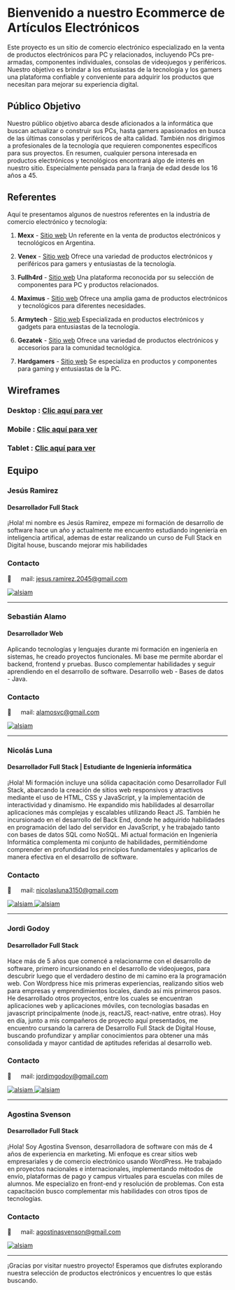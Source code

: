 # Bienvenido a nuestro Ecommerce de Artículos Electrónicos

Este proyecto es un sitio de comercio electrónico especializado en la venta de productos electrónicos para PC y relacionados, incluyendo PCs pre-armadas, componentes individuales, consolas de videojuegos y periféricos. Nuestro objetivo es brindar a los entusiastas de la tecnología y los gamers una plataforma confiable y conveniente para adquirir los productos que necesitan para mejorar su experiencia digital.

## Público Objetivo

Nuestro público objetivo abarca desde aficionados a la informática que buscan actualizar o construir sus PCs, hasta gamers apasionados en busca de las últimas consolas y periféricos de alta calidad. También nos dirigimos a profesionales de la tecnología que requieren componentes específicos para sus proyectos. En resumen, cualquier persona interesada en productos electrónicos y tecnológicos encontrará algo de interés en nuestro sitio. Especialmente pensada para la franja de edad desde los 16 años a 45.


## Referentes

Aquí te presentamos algunos de nuestros referentes en la industria de comercio electrónico y tecnología:

1. **Mexx** - [Sitio web](https://www.mexx.com.ar/)
   Un referente en la venta de productos electrónicos y tecnológicos en Argentina.

2. **Venex** - [Sitio web](https://www.venex.com.ar/)
   Ofrece una variedad de productos electrónicos y periféricos para gamers y entusiastas de la tecnología.

3. **Fullh4rd** - [Sitio web](https://www.fullh4rd.com.ar/)
   Una plataforma reconocida por su selección de componentes para PC y productos relacionados.

4. **Maximus** - [Sitio web](https://www.maximus.com.ar/)
   Ofrece una amplia gama de productos electrónicos y tecnológicos para diferentes necesidades.

5. **Armytech** - [Sitio web](https://www.armytech.com.ar/)
   Especializada en productos electrónicos y gadgets para entusiastas de la tecnología.

6. **Gezatek** - [Sitio web](https://www.gezatek.com.ar/)
   Ofrece una variedad de productos electrónicos y accesorios para la comunidad tecnológica.

7. **Hardgamers** - [Sitio web](https://www.hardgamers.com.ar/)
   Se especializa en productos y componentes para gaming y entusiastas de la PC.


## Wireframes 

### Desktop : [Clic aquí para ver](https://app.visily.ai/projects/2bcc6e2d-8783-478c-a0cf-f6decf43325e/boards/534868)

### Mobile : [Clic aquí para ver](https://app.visily.ai/projects/2bcc6e2d-8783-478c-a0cf-f6decf43325e/boards/533361)

### Tablet : [Clic aquí para ver](https://app.visily.ai/projects/2bcc6e2d-8783-478c-a0cf-f6decf43325e/boards/533361)

## Equipo

### Jesús Ramirez
#### Desarrollador Full Stack 

¡Hola! mi nombre es Jesús Ramirez, empeze mi formación de desarrollo de software hace un año y actualmente me encuentro estudiando ingeniería en inteligencia artifical, ademas de estar realizando un curso de Full Stack en Digital house, buscando mejorar mis habilidades

   
### Contacto
📧 &emsp; mail: jesus.ramirez.2045@gmail.com
<p><a href="https://github.com/JesusRam-04" target="_blank"> <img src="https://img.shields.io/badge/GitHub-100000?style=for-the-badge&logo=github&logoColor=white" alt="alsiam"/></a></p>

___

### Sebastián Alamo
#### Desarrollador Web 

Aplicando tecnologías y lenguajes durante mi formación en ingeniería en sistemas, he creado proyectos funcionales. Mi base me permite abordar el backend, frontend y pruebas.
Busco complementar habilidades y seguir aprendiendo en el desarrollo de software.
Desarrollo web - Bases de datos - Java.

   
### Contacto
📧 &emsp; mail: alamosvc@gmail.com
<p><a href="https://github.com/alamosvc" target="_blank"> <img src="https://img.shields.io/badge/GitHub-100000?style=for-the-badge&logo=github&logoColor=white" alt="alsiam"/></a></p>
  
___

### Nicolás Luna
#### Desarrollador Full Stack | Estudiante de Ingeniería informática

¡Hola! Mi formación incluye una sólida capacitación como Desarrollador Full Stack, abarcando la creación de sitios web responsivos y atractivos mediante el uso de HTML, CSS y JavaScript, y la implementación de interactividad y dinamismo. He expandido mis habilidades al desarrollar aplicaciones más complejas y escalables utilizando React JS. También he incursionado en el desarrollo del Back End, donde he adquirido habilidades en programación del lado del servidor en JavaScript, y he trabajado tanto con bases de datos SQL como NoSQL.
Mi actual formación en Ingeniería Informática complementa mi conjunto de habilidades, permitiéndome comprender en profundidad los principios fundamentales y aplicarlos de manera efectiva en el desarrollo de software.

### Contacto
📧 &emsp; mail: nicolasluna3150@gmail.com
<p><a href="https://www.linkedin.com/in/nico-luna" target="_blank"><img src="https://img.shields.io/badge/LinkedIn-0077B5?style=for-the-badge&logo=linkedin&logoColor=white" alt="alsiam"/></a><a href="https://github.com/Nicolas3150" target="_blank"> <img src="https://img.shields.io/badge/GitHub-100000?style=for-the-badge&logo=github&logoColor=white" alt="alsiam"/></a></p>

___

### Jordi Godoy
#### Desarrollador Full Stack 

Hace más de 5 años que comencé a relacionarme con el desarrollo de software, primero incursionando en el desarrollo de videojuegos, para descubrir luego que el verdadero destino de mi camino era la programación web.
Con Wordpress hice mis primeras experiencias, realizando sitios web para empresas y emprendimientos locales, dando así mis primeros pasos.
He desarrollado otros proyectos, entre los cuales se encuentran aplicaciones web y aplicaciones móviles, con tecnologías basadas en javascript principalmente (node.js, reactJS, react-native, entre otras).
Hoy en día, junto a mis compañeros de proyecto aquí presentados, me encuentro cursando la carrera de Desarrollo Full Stack de Digital House, buscando profundizar y ampliar conocimientos para obtener una más consolidada y mayor cantidad de aptitudes referidas al desarrollo web.

### Contacto
📧 &emsp; mail: jordimgodoy@gmail.com
<p><a href="https://www.linkedin.com/in/jordi-godoy/" target="_blank"><img src="https://img.shields.io/badge/LinkedIn-0077B5?style=for-the-badge&logo=linkedin&logoColor=white" alt="alsiam"/></a><a href="https://github.com/Jordig09" target="_blank"> <img src="https://img.shields.io/badge/GitHub-100000?style=for-the-badge&logo=github&logoColor=white" alt="alsiam"/></a></p>

___

### Agostina Svenson
#### Desarrollador Full Stack 

¡Hola! Soy Agostina Svenson, desarrolladora de software con más de 4 años de experiencia en marketing. 
Mi enfoque es crear sitios web empresariales y de comercio electrónico usando WordPress. He trabajado en proyectos nacionales e internacionales, implementando métodos de envío, plataformas de pago y campus virtuales para escuelas con miles de alumnos. Me especializo en front-end y resolución de problemas. 
Con esta capacitación busco complementar mis habilidades con otros tipos de tecnologías.

### Contacto
📧 &emsp; mail: agostinasvenson@gmail.com
<p><a href="https://github.com/agostinasvenson/" target="_blank"> <img src="https://img.shields.io/badge/GitHub-100000?style=for-the-badge&logo=github&logoColor=white" alt="alsiam"/></a></p>


---

¡Gracias por visitar nuestro proyecto! Esperamos que disfrutes explorando nuestra selección de productos electrónicos y encuentres lo que estás buscando.
